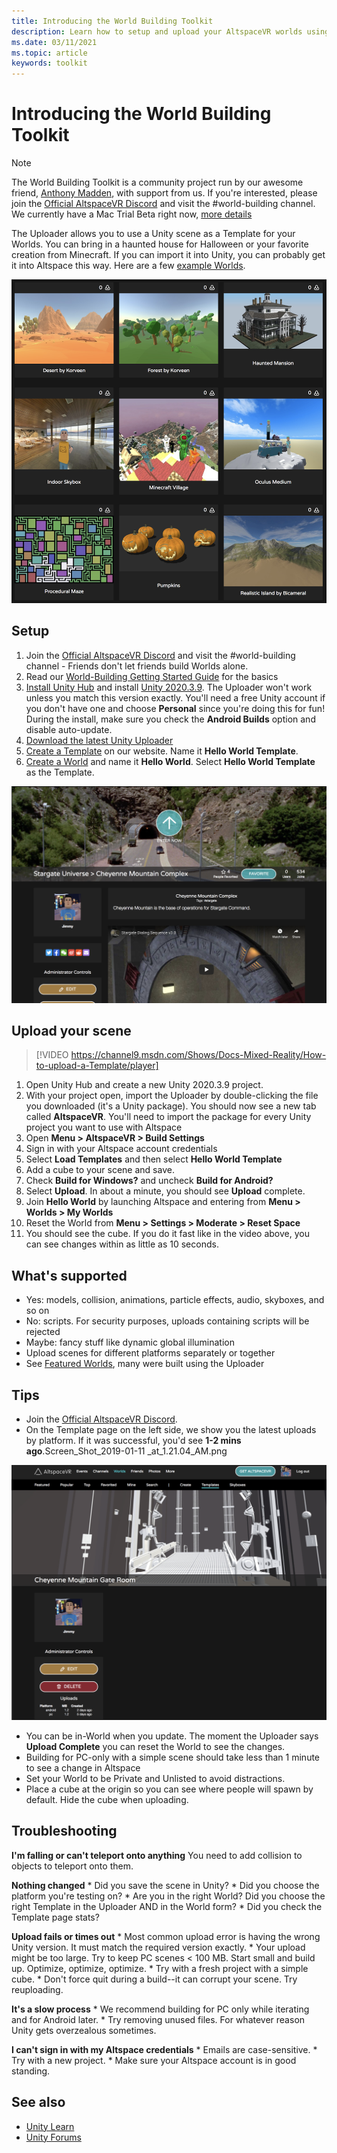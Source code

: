 ```yaml
---
title: Introducing the World Building Toolkit
description: Learn how to setup and upload your AltspaceVR worlds using Unity scene templates with the World Building Toolkit.
ms.date: 03/11/2021
ms.topic: article
keywords: toolkit
---
```


# Introducing the World Building Toolkit

> [!NOTE]
> The World Building Toolkit is a community project run by our awesome friend, [Anthony Madden](https://twitter.com/chigamesstudio), with support from us. If you're interested, please join the [Official AltspaceVR Discord](https://discordapp.com/invite/altspacevr) and visit the #world-building channel. We currently have a Mac Trial Beta right now, [more details](https://altvr.com/altspacevr-mac)

The Uploader allows you to use a Unity scene as a Template for your Worlds. You can bring in a haunted house for Halloween or your favorite creation from Minecraft. If you can import it into Unity, you can probably get it into Altspace this way. Here are a few [example Worlds](https://account.altvr.com/worlds/1046572460192825569).

![Example worlds](images/unity-uploader-img-01.png)

## Setup

1. Join the [Official AltspaceVR Discord](https://discordapp.com/invite/altspacevr) and visit the #world-building channel - Friends don't let friends build Worlds alone.
2. Read our [World-Building Getting Started Guide](world-building-getting-started.md) for the basics
3. [Install Unity Hub](https://blogs.unity3d.com/2018/01/24/streamline-your-workflow-introducing-unity-hub-beta) and install [Unity 2020.3.9](https://unity3d.com/unity/whats-new/2020.3.9). The Uploader won't work unless you match this version exactly. You'll need a free Unity account if you don't have one and choose **Personal** since you're doing this for fun! During the install, make sure you check the **Android Builds** option and disable auto-update.
4. [Download the latest Unity Uploader](upgrading-content-to-the-latest-unity.md#altspacevr-uploader-v090-upgrade-guide)
5. [Create a Template](https://account.altvr.com/space_templates/new) on our website. Name it **Hello World Template**.
6. [Create a World](https://account.altvr.com/worlds/my) and name it **Hello World**. Select **Hello World Template** as the Template.

![Created world screen](images/unity-uploader-img-02.png)

## Upload your scene

> [!VIDEO https://channel9.msdn.com/Shows/Docs-Mixed-Reality/How-to-upload-a-Template/player]

1. Open Unity Hub and create a new Unity 2020.3.9 project.
2. With your project open, import the Uploader by double-clicking the file you downloaded (it's a Unity package). You should now see a new tab called **AltspaceVR**. You'll need to import the package for every Unity project you want to use with Altspace
3. Open **Menu > AltspaceVR > Build Settings**
4. Sign in with your Altspace account credentials
5. Select **Load Templates** and then select **Hello World Template**
6. Add a cube to your scene and save.
7. Check **Build for Windows?** and uncheck **Build for Android?**
8. Select **Upload**. In about a minute, you should see **Upload** complete.
9. Join **Hello World** by launching Altspace and entering from **Menu > Worlds > My Worlds**
10. Reset the World from **Menu > Settings > Moderate > Reset Space**
11. You should see the cube. If you do it fast like in the video above, you can see changes within as little as 10 seconds.

## What's supported

* Yes: models, collision, animations, particle effects, audio, skyboxes, and so on
* No: scripts. For security purposes, uploads containing scripts will be rejected
* Maybe: fancy stuff like dynamic global illumination
* Upload scenes for different platforms separately or together
* See [Featured Worlds](https://account.altvr.com/worlds/featured), many were built using the Uploader

## Tips

* Join the [Official AltspaceVR Discord](https://discordapp.com/invite/altspacevr).
* On the Template page on the left side, we show you the latest uploads by platform. If it was successful, you'd see **1-2 mins ago**.Screen_Shot_2019-01-11 _at_1.21.04_AM.png

![Templates panel open with uploads highlighted](images/unity-uploader-img-03.png)

* You can be in-World when you update. The moment the Uploader says **Upload Complete** you can reset the World to see the changes.
* Building for PC-only with a simple scene should take less than 1 minute to see a change in Altspace
* Set your World to be Private and Unlisted to avoid distractions.
* Place a cube at the origin so you can see where people will spawn by default. Hide the cube when uploading.

## Troubleshooting

**I'm falling or can't teleport onto anything**
You need to add collision to objects to teleport onto them.

**Nothing changed**
    * Did you save the scene in Unity?
    * Did you choose the platform you're testing on?
    * Are you in the right World? Did you choose the right Template in the Uploader AND in the World form?
    * Did you check the Template page stats?

**Upload fails or times out**
    * Most common upload error is having the wrong Unity version. It must match the required version exactly.
    * Your upload might be too large. Try to keep PC scenes < 100 MB. Start small and build up. Optimize, optimize, optimize.
    * Try with a fresh project with a simple cube.
    * Don't force quit during a build--it can corrupt your scene. Try reuploading.

**It's a slow process**
    * We recommend building for PC only while iterating and for Android later.
    * Try removing unused files. For whatever reason Unity gets overzealous sometimes.

**I can't sign in with my Altspace credentials**
    * Emails are case-sensitive.
    * Try with a new project.
    * Make sure your Altspace account is in good standing.

## See also

* [Unity Learn](https://unity3d.com/learn)
* [Unity Forums](https://forum.unity.com)
